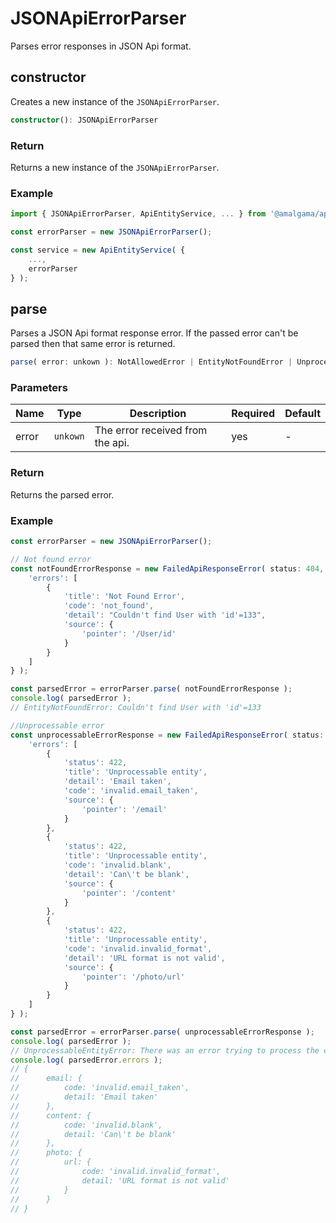 # JSONApiErrorParser

Parses error responses in JSON Api format.

## constructor

Creates a new instance of the `JSONApiErrorParser`.

```ts
constructor(): JSONApiErrorParser
```

### Return

Returns a new instance of the `JSONApiErrorParser`.

### Example

```ts
import { JSONApiErrorParser, ApiEntityService, ... } from '@amalgama/api-entity-service';

const errorParser = new JSONApiErrorParser();

const service = new ApiEntityService( {
	...,
	errorParser
} );
```

## parse

Parses a JSON Api format response error. If the passed error can't be parsed then that same error is returned.

```ts
parse( error: unkown ): NotAllowedError | EntityNotFoundError | UnprocessableEntityError | unkonwn
```

### Parameters

| Name | Type | Description | Required | Default |
| ---- | ---- | ------ | ------ | ---- |
| error | `unkown` | The error received from the api. | yes | - |


### Return

Returns the parsed error.

### Example

```ts
const errorParser = new JSONApiErrorParser();

// Not found error
const notFoundErrorResponse = new FailedApiResponseError( status: 404, data: {
	'errors': [
		{
			'title': 'Not Found Error',
			'code': 'not_found',
			'detail': "Couldn't find User with 'id'=133",
			'source': {
				'pointer': '/User/id'
			}
		}
	]
} );

const parsedError = errorParser.parse( notFoundErrorResponse );
console.log( parsedError );
// EntityNotFoundError: Couldn't find User with 'id'=133

//Unprocessable error
const unprocessableErrorResponse = new FailedApiResponseError( status: 422, data: {
	'errors': [
		{
			'status': 422,
			'title': 'Unprocessable entity',
			'detail': 'Email taken',
			'code': 'invalid.email_taken',
			'source': {
				'pointer': '/email'
			}
		},
		{
			'status': 422,
			'title': 'Unprocessable entity',
			'code': 'invalid.blank',
			'detail': 'Can\'t be blank',
			'source': {
				'pointer': '/content'
			}
		},
		{
			'status': 422,
			'title': 'Unprocessable entity',
			'code': 'invalid.invalid_format',
			'detail': 'URL format is not valid',
			'source': {
				'pointer': '/photo/url'
			}
		}
	]
} );

const parsedError = errorParser.parse( unprocessableErrorResponse );
console.log( parsedError );
// UnprocessableEntityError: There was an error trying to process the entity
console.log( parsedError.errors );
// {
//  	email: {
//  		code: 'invalid.email_taken',
//  		detail: 'Email taken'
//  	},
//  	content: {
//  		code: 'invalid.blank',
//  		detail: 'Can\'t be blank'
//  	},
//  	photo: {
//  		url: {
//  			code: 'invalid.invalid_format',
//  			detail: 'URL format is not valid'
//  		}
//  	}
// }
```